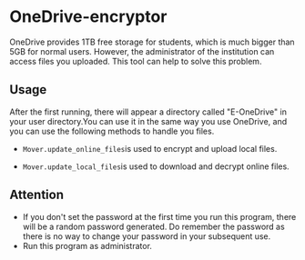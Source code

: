 # OneDrive-encryptor
OneDrive provides 1TB free storage for students, which is much bigger than 5GB for normal users. However, the administrator of the institution can access files you uploaded. This tool can help to solve this problem.
## Usage
After the first running, there will appear a directory called "E-OneDrive" in your user directory.You can use it in the same way you use OneDrive, and you can use the following methods to handle you files.

+ ```Mover.update_online_files```is used to encrypt and upload local files.

+ ```Mover.update_local_files```is used to download and decrypt online files.
## Attention
+ If you don't set the password at the first time you run this program, there will be a random password generated. Do remember the password as there is no way to change your password in your subsequent use.
+ Run this program as administrator.
